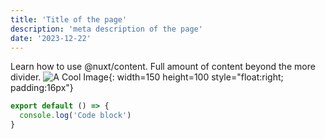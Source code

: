```yaml
---
title: 'Title of the page'
description: 'meta description of the page'
date: '2023-12-22'
---
```


<!-- Content of the page -->

Learn how to use @nuxt/content. Full amount of content beyond the more divider. ![A Cool Image](/discord.png){: width=150 height=100 style="float:right; padding:16px"}

```js [file.js]{4-6,7} meta-info=val
export default () => {
  console.log('Code block')
}
```
